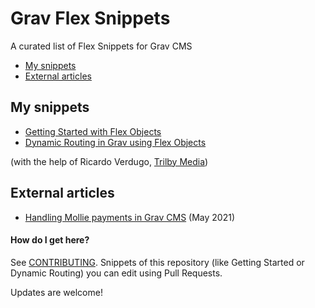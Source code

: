 # Grav Flex Snippets


A curated list of Flex Snippets for Grav CMS

- [My snippets](#my-snippets)
- [External articles](#external-articles)

## My snippets

- [Getting Started with Flex Objects](/getting_started.md)
- [Dynamic Routing in Grav using Flex Objects](/dynamic_routing.md)

(with the help of Ricardo Verdugo, [Trilby Media](https://trilby.media/))

## External articles

- [Handling Mollie payments in Grav CMS](https://www.thomasvantuycom.com/handling-mollie-payments-in-grav/) (May 2021)


#### How do I get here?

See [CONTRIBUTING](/CONTRIBUTING.md). Snippets of this repository (like Getting Started or Dynamic Routing) you can edit using Pull Requests. 

Updates are welcome!
